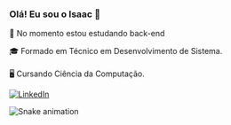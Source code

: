 ### Olá! Eu sou o Isaac 👋

📌 No momento estou estudando back-end

🎓 Formado em Técnico em Desenvolvimento de Sistema.
</br></br>
🖥️ Cursando Ciência da Computação.

[![LinkedIn](https://img.shields.io/badge/-LinkedIn-0000FF?style=for-the-badge&logo=linkedin&logoColor=FFFFFF)](https://www.linkedin.com/in/isaac-dias-2405a0237/)

![Snake animation](https://github.com/LuigiGF/LuigiGF/blob/output/github-contribution-grid-snake.svg)
